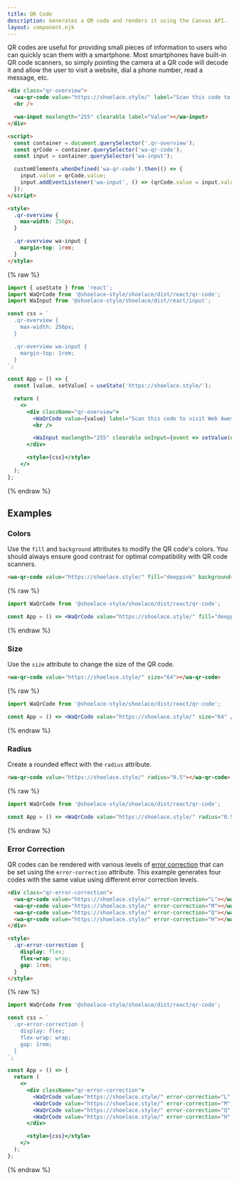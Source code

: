 ```yaml
---
title: QR Code
description: Generates a QR code and renders it using the Canvas API.
layout: component.njk
---
```


QR codes are useful for providing small pieces of information to users who can quickly scan them with a smartphone. Most smartphones have built-in QR code scanners, so simply pointing the camera at a QR code will decode it and allow the user to visit a website, dial a phone number, read a message, etc.

```html {.example}
<div class="qr-overview">
  <wa-qr-code value="https://shoelace.style/" label="Scan this code to visit Web Awesome on the web!"></wa-qr-code>
  <br />

  <wa-input maxlength="255" clearable label="Value"></wa-input>
</div>

<script>
  const container = document.querySelector('.qr-overview');
  const qrCode = container.querySelector('wa-qr-code');
  const input = container.querySelector('wa-input');

  customElements.whenDefined('wa-qr-code').then(() => {
    input.value = qrCode.value;
    input.addEventListener('wa-input', () => (qrCode.value = input.value));
  });
</script>

<style>
  .qr-overview {
    max-width: 256px;
  }

  .qr-overview wa-input {
    margin-top: 1rem;
  }
</style>
```

{% raw %}
```jsx {.react}
import { useState } from 'react';
import WaQrCode from '@shoelace-style/shoelace/dist/react/qr-code';
import WaInput from '@shoelace-style/shoelace/dist/react/input';

const css = `
  .qr-overview {
    max-width: 256px;
  }

  .qr-overview wa-input {
    margin-top: 1rem;
  }
`;

const App = () => {
  const [value, setValue] = useState('https://shoelace.style/');

  return (
    <>
      <div className="qr-overview">
        <WaQrCode value={value} label="Scan this code to visit Web Awesome on the web!" />
        <br />

        <WaInput maxlength="255" clearable onInput={event => setValue(event.target.value)} />
      </div>

      <style>{css}</style>
    </>
  );
};
```
{% endraw %}

## Examples

### Colors

Use the `fill` and `background` attributes to modify the QR code's colors. You should always ensure good contrast for optimal compatibility with QR code scanners.

```html {.example}
<wa-qr-code value="https://shoelace.style/" fill="deeppink" background="white"></wa-qr-code>
```

{% raw %}
```jsx {.react}
import WaQrCode from '@shoelace-style/shoelace/dist/react/qr-code';

const App = () => <WaQrCode value="https://shoelace.style/" fill="deeppink" background="white" />;
```
{% endraw %}

### Size

Use the `size` attribute to change the size of the QR code.

```html {.example}
<wa-qr-code value="https://shoelace.style/" size="64"></wa-qr-code>
```

{% raw %}
```jsx {.react}
import WaQrCode from '@shoelace-style/shoelace/dist/react/qr-code';

const App = () => <WaQrCode value="https://shoelace.style/" size="64" />;
```
{% endraw %}

### Radius

Create a rounded effect with the `radius` attribute.

```html {.example}
<wa-qr-code value="https://shoelace.style/" radius="0.5"></wa-qr-code>
```

{% raw %}
```jsx {.react}
import WaQrCode from '@shoelace-style/shoelace/dist/react/qr-code';

const App = () => <WaQrCode value="https://shoelace.style/" radius="0.5" />;
```
{% endraw %}

### Error Correction

QR codes can be rendered with various levels of [error correction](https://www.qrcode.com/en/about/error_correction.html) that can be set using the `error-correction` attribute. This example generates four codes with the same value using different error correction levels.

```html {.example}
<div class="qr-error-correction">
  <wa-qr-code value="https://shoelace.style/" error-correction="L"></wa-qr-code>
  <wa-qr-code value="https://shoelace.style/" error-correction="M"></wa-qr-code>
  <wa-qr-code value="https://shoelace.style/" error-correction="Q"></wa-qr-code>
  <wa-qr-code value="https://shoelace.style/" error-correction="H"></wa-qr-code>
</div>

<style>
  .qr-error-correction {
    display: flex;
    flex-wrap: wrap;
    gap: 1rem;
  }
</style>
```

{% raw %}
```jsx {.react}
import WaQrCode from '@shoelace-style/shoelace/dist/react/qr-code';

const css = `
  .qr-error-correction {
    display: flex;
    flex-wrap: wrap;
    gap: 1rem;
  }
`;

const App = () => {
  return (
    <>
      <div className="qr-error-correction">
        <WaQrCode value="https://shoelace.style/" error-correction="L" />
        <WaQrCode value="https://shoelace.style/" error-correction="M" />
        <WaQrCode value="https://shoelace.style/" error-correction="Q" />
        <WaQrCode value="https://shoelace.style/" error-correction="H" />
      </div>

      <style>{css}</style>
    </>
  );
};
```
{% endraw %}
